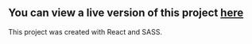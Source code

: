 ## You can view a live version of this project [here](https://wikisearcherapp.netlify.app)
This project was created with React and SASS.
